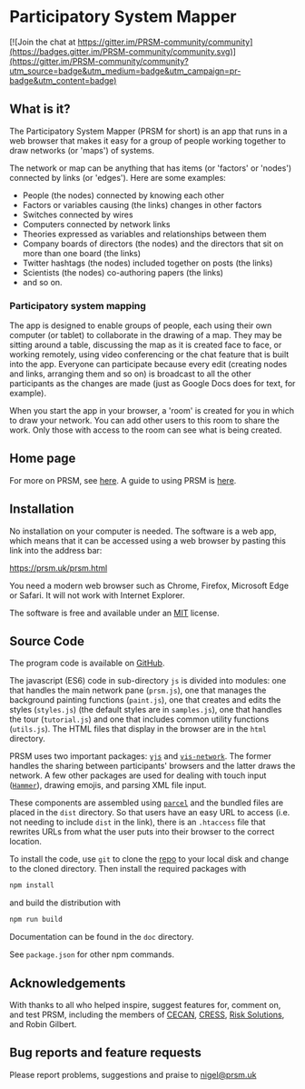 <!-- markdownlint-disable-file MD026 MD033-->
# Participatory System Mapper

[![Join the chat at https://gitter.im/PRSM-community/community](https://badges.gitter.im/PRSM-community/community.svg)](https://gitter.im/PRSM-community/community?utm_source=badge&utm_medium=badge&utm_campaign=pr-badge&utm_content=badge)

## What is it?

The Participatory System Mapper (PRSM for short) is an app that runs in a web browser that makes it easy for a group of people working together to draw networks (or 'maps') of systems.  

The network or map can be anything that has items (or 'factors' or 'nodes') connected by links (or 'edges').  Here are some examples:

* People (the nodes) connected by knowing each other
* Factors or variables causing (the links) changes in other factors
* Switches connected by wires
* Computers connected by network links
* Theories expressed as variables and relationships between them
* Company boards of directors (the nodes) and the directors that sit on more than one board (the links)
* Twitter hashtags (the nodes) included together on posts (the links)
* Scientists (the nodes) co-authoring papers (the links)
* and so on.

### Participatory system mapping

The app is designed to enable groups of people, each using their own computer (or tablet) to collaborate in the drawing of a map.  They may be sitting around a table, discussing the map as it is created face to face, or working remotely, using video conferencing or the chat feature that is built into the app.  Everyone can participate because every edit (creating nodes and links, arranging them and so on) is broadcast to all the other participants as the changes are made (just as Google Docs does for text, for example).  

When you start the app in your browser, a 'room' is created for you in which to draw your network.  You can add other users to this room to share the work.  Only those with access to the room can see what is being created.

## Home page

For more on PRSM, see [here](https://prsm.uk).  A guide to using PRSM is [here](https://prsm.uk/help.html).

## Installation

No installation on your computer is needed.  The software is a web app, which means that it can be accessed using a web browser by pasting this link into the address bar:

<https://prsm.uk/prsm.html>

You need a modern web browser such as Chrome, Firefox, Microsoft Edge or Safari.  It will not work with Internet Explorer.

The software is free and available under an [MIT](https://choosealicense.com/licenses/mit/) license.

## Source Code

The program code is available on [GitHub](https://github.com/micrology/prsm).

The javascript (ES6) code in sub-directory ```js``` is divided into modules: one that handles the main network pane (```prsm.js```), one that manages the background painting functions (```paint.js```), one that creates and edits the styles (```styles.js```) (the default styles are in ```samples.js```), one that handles the tour (```tutorial.js```) and one that includes common utility functions (```utils.js```).  The HTML files that display in the browser are in the ```html``` directory.

PRSM uses two important packages: [```yjs```](https://github.com/yjs/yjs) and [```vis-network```](https://visjs.org/).  The former handles the sharing between participants' browsers and the latter draws the network. A few other packages are used for dealing with touch input ([```Hammer```](https://hammerjs.github.io/)), drawing emojis, and parsing XML file input.  

These components are assembled using [```parcel```](https://parceljs.org/) and the bundled files are placed in the ```dist``` directory.  So that users have an easy URL to access (i.e. not needing to include ```dist``` in the link), there is an ```.htaccess``` file that rewrites URLs from what the user puts into their browser to the correct location.

To install the code, use ```git``` to clone the [repo](https://github.com/micrology/prsm) to your local disk and change to the cloned directory.  Then install the required packages with

```bash
npm install
```

and build the distribution with

```bash
npm run build
```

Documentation can be found in the ```doc``` directory.

See ```package.json``` for other npm commands.

## Acknowledgements

With thanks to all who helped inspire, suggest features for, comment on, and test PRSM, including the members of [CECAN](https://www.cecan.ac.uk/), [CRESS](https://cress.soc.surrey.ac.uk/), [Risk Solutions](https://www.risksol.co.uk/), and Robin Gilbert.

## Bug reports and feature requests

Please report problems, suggestions and praise to [nigel@prsm.uk](mailto:nigel@prsm.uk)

